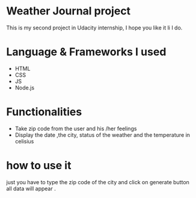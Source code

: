 # Weather Journal project

This is my second project in Udacity internship, I hope you like it li I do.

# Language & Frameworks I used

* HTML
* CSS
* JS 
* Node.js

# Functionalities

* Take zip code from the user and his /her feelings
* Display the date ,the city, status of the weather and the temperature in celisius  

# how to use it

just you have to type the zip code of the city and click on generate button all data will appear .


